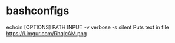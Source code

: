 # bashconfigs
echoin [OPTIONS] PATH INPUT 
-v verbose
-s silent
Puts text in file
https://i.imgur.com/RhqIcAM.png